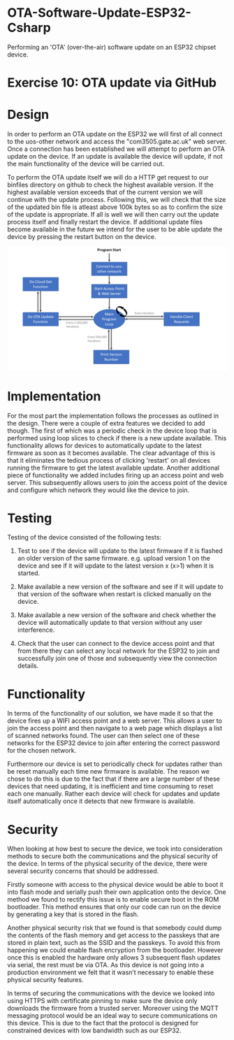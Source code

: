 # OTA-Software-Update-ESP32-Csharp
Performing an 'OTA' (over-the-air) software update on an ESP32 chipset device.

Exercise 10: OTA update via GitHub
===

# Design


In order to perform an OTA update on the ESP32 we will first of all connect
to the uos-other network and access the "com3505.gate.ac.uk" web server. Once
a connection has been established we will attempt to perform an OTA update on the 
device. If an update is available the device will update, if not the main functionality 
of the device will be carried out.

To perform the OTA update itself we will do a HTTP get request to our binfiles directory 
on github to check the highest available version. If the highest available version exceeds
that of the current version we will continue with the update process. Following this, we will
check that the size of the updated bin file is atleast above 100k bytes so as to confirm the size
of the update is appropriate. If all is well we will then carry out the update process itself
and finally restart the device. If additional update files become available in the future we 
intend for the user to be able update the device by pressing the restart button on the device.

![Flowchart](IOT-Flowchart.png)

# Implementation

For the most part the implementation follows the processes as outlined in the design. There were
a couple of extra features we decided to add though. The first of which was a periodic check in the 
device loop that is performed using loop slices to check if there is a new update available. This 
functionality allows for devices to automatically update to the latest firmware as soon as it becomes
available. The clear advantage of this is that it eliminates the tedious process of clicking 'restart'
on all devices running the firmware to get the latest available update. Another additional piece of 
functionality we added includes firing up an access point and web server. This subsequently allows users
to join the access point of the device and configure which network they would like the device to join.

# Testing

Testing of the device consisted of the following tests:

1. Test to see if the device will update to the latest firmware if it is flashed an older version of the same
firmware. e.g. upload version 1 on the device and see if it will update to the latest version x (x>1) when it is started.

2. Make available a new version of the software and see if it will update to that version of the software when restart
is clicked manually on the device.

3. Make available a new version of the software and check whether the device will automatically update to that version
without any user interference.

4. Check that the user can connect to the device access point and that from there they can select any local network for the ESP32
to join and successfully join one of those and subsequently view the connection details.

# Functionality

In terms of the functionality of our solution, we have made it so that the device fires up a WIFI access point
and a web server. This allows a user to join the access point and then navigate to a web page which displays a list 
of scanned networks found. The user can then select one of these networks for the ESP32 device to join after entering 
the correct password for the chosen network.

Furthermore our device is set to periodically check for updates rather than be reset manually each time new firmware is 
available. The reason we chose to do this is due to the fact that if there are a large number of these devices that need updating, 
it is inefficient and time consuming to reset each one manually. Rather each device will check for updates and update itself 
automatically once it detects that new firmware is available.

# Security

When looking at how best to secure the device, we took into consideration methods to secure both the communications and the physical 
security of the device. In terms of the physical security of the device, there were several security concerns that should be addressed. 

Firstly someone with access to the physical device would be able to boot it into flash mode and serially push their own application onto the device. 
One method we found to rectify this issue is to enable secure boot in the ROM bootloader. This method ensures that only our code can run on the device 
by generating a key that is stored in the flash.

Another physical security risk that we found is that somebody could dump the contents of the flash memory and get access to the passkeys 
that are stored in plain text, such as the SSID and the passkeys. To avoid this from happening we could enable flash encryption 
from the bootloader. However once this is enabled the hardware only allows 3 subsequent flash updates via serial, the rest must be via 
OTA. As this device is not going into a production environment we felt that it wasn’t necessary to enable these physical security features.

In terms of securing the communications with the device we looked into using HTTPS with certificate pinning to make sure the device only downloads 
the firmware from a trusted server. Moreover using the MQTT messaging protocol would be an ideal way to secure communications on this device. 
This is due to the fact that the protocol is designed for constrained devices with low bandwidth such as our ESP32. 


